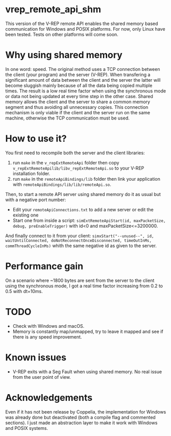 # vrep_remote_api_shm
This version of the V-REP remote API enables the shared memory based communication for Windows and POSIX platforms. For now, only Linux have been tested. Tests on other platforms will come soon.

# Why using shared memory
In one word: speed. The original method uses a TCP connection between the client (your program) and the server (V-REP). 
When transfering a significant amount of data between the client and the server the latter will become sluggish mainly because of all the data being copied multiple times. 
The result is a low real time factor when using the synchronous mode or data not being updated at every time step in the other case.
Shared memory allows the client and the server to share a common memory segment and thus avoiding all unnecessary copies. This connection mechanism is only viable if the client and the server run on the same machine, otherwise the TCP communication must be used.

# How to use it?
You first need to recompile both the server and the client libraries: 
 1. run `make` in the `v_repExtRemoteApi` folder then copy `v_repExtRemoteApilib/libv_repExtRemoteApi.so` to your V-REP installation folder.
 2. run `make` in the `remoteApiBindings/lib` folder then link your application with `remoteApiBindings/lib/lib/remoteApi.so`.

Then, to start a remote API server using shared memory do it as usual but with a negative port number:
 * Edit your `remoteApiConnections.txt` to add a new server or edit the existing one
 * Start one from inside a script: `simExtRemoteApiStart(id, maxPacketSize, debug, preEnableTrigger)` with id<0 and maxPacketSize<=3200000.

And finally connect to it from your client: `simxStart("--unused--", id, waitUntilConnected, doNotReconnectOnceDisconnected, timeOutInMs, commThreadCycleInMs)` whith the same negative id as given to the server.

# Performance gain
On a scenario where ~1800 bytes are sent from the server to the client using the synchronous mode, I got a real time factor increasing from 0.2 to 0.5 with dt=10ms.

# TODO
 * Check with Windows and macOS.
 * Memory is constantly map/unmapped, try to leave it mapped and see if there is any speed improvement.

# Known issues
 * V-REP exits with a Seg Fault when using shared memory. No real issue from the user point of view.

# Acknowledgements
Even if it has not been release by Coppelia, the implementation for Windows was already done but deactivated (both a compile flag and commented sections). I just made an abstraction layer to make it work with Windows and POSIX systems.

